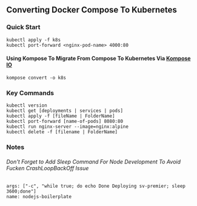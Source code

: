 ## Converting Docker Compose To Kubernetes

### Quick Start

```
kubectl apply -f k8s
kubectl port-forward <nginx-pod-name> 4000:80
```

#### Using Kompose To Migrate From Compose To Kubernetes Via [Kompose IO](https://kompose.io/getting-started/)

```
kompose convert -o k8s
```

### Key Commands

```
kubectl version
kubectl get [deployments | services | pods]
kubectl apply -f [fileName | FolderName]
kubectl port-forward [name-of-pods] 8080:80
kubectl run nginx-server --image=nginx:alpine
kubectl delete -f [filename | FolderName]

```

### Notes

###### Don't Forget to Add Sleep Command For Node Development To Avoid Fucken CrashLoopBackOff Issue

```
args: ["-c", "while true; do echo Done Deploying sv-premier; sleep 3600;done"]
name: nodejs-boilerplate
```
